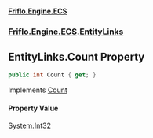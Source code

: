 #### [Friflo.Engine.ECS](index.md 'index')
### [Friflo.Engine.ECS](Friflo.Engine.ECS.md 'Friflo.Engine.ECS').[EntityLinks](EntityLinks.md 'Friflo.Engine.ECS.EntityLinks')

## EntityLinks.Count Property

```csharp
public int Count { get; }
```

Implements [Count](https://docs.microsoft.com/en-us/dotnet/api/System.Collections.Generic.IReadOnlyCollection-1.Count 'System.Collections.Generic.IReadOnlyCollection`1.Count')

#### Property Value
[System.Int32](https://docs.microsoft.com/en-us/dotnet/api/System.Int32 'System.Int32')